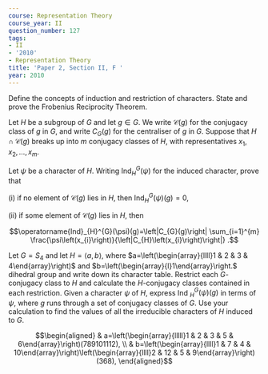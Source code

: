 ```yaml
---
course: Representation Theory
course_year: II
question_number: 127
tags:
- II
- '2010'
- Representation Theory
title: 'Paper 2, Section II, F '
year: 2010
---
```




Define the concepts of induction and restriction of characters. State and prove the Frobenius Reciprocity Theorem.

Let $H$ be a subgroup of $G$ and let $g \in G$. We write $\mathcal{C}(g)$ for the conjugacy class of $g$ in $G$, and write $C_{G}(g)$ for the centraliser of $g$ in $G$. Suppose that $H \cap \mathcal{C}(g)$ breaks up into $m$ conjugacy classes of $H$, with representatives $x_{1}, x_{2}, \ldots, x_{m}$.

Let $\psi$ be a character of $H$. Writing $\operatorname{Ind}_{H}^{G}(\psi)$ for the induced character, prove that

(i) if no element of $\mathcal{C}(g)$ lies in $H$, then $\operatorname{Ind}_{H}^{G}(\psi)(g)=0$,

(ii) if some element of $\mathcal{C}(g)$ lies in $H$, then

$$\operatorname{Ind}_{H}^{G}(\psi)(g)=\left|C_{G}(g)\right| \sum_{i=1}^{m} \frac{\psi\left(x_{i}\right)}{\left|C_{H}\left(x_{i}\right)\right|} .$$

Let $G=S_{4}$ and let $H=\langle a, b\rangle$, where $a=\left(\begin{array}{llll}1 & 2 & 3 & 4\end{array}\right)$ and $b=\left(\begin{array}{l}1\end{array}\right.$ dihedral group and write down its character table. Restrict each $G$-conjugacy class to $H$ and calculate the $H$-conjugacy classes contained in each restriction. Given a character $\psi$ of $H$, express Ind ${ }_{H}^{G}(\psi)(g)$ in terms of $\psi$, where $g$ runs through a set of conjugacy classes of $G$. Use your calculation to find the values of all the irreducible characters of $H$ induced to $G$.

$$\begin{aligned}
& a=\left(\begin{array}{lllll}1 & 2 & 3 & 5 & 6\end{array}\right)(789101112), \\
& b=\left(\begin{array}{llll}1 & 7 & 4 & 10\end{array}\right)\left(\begin{array}{llll}2 & 12 & 5 & 9\end{array}\right)(368), 
\end{aligned}$$